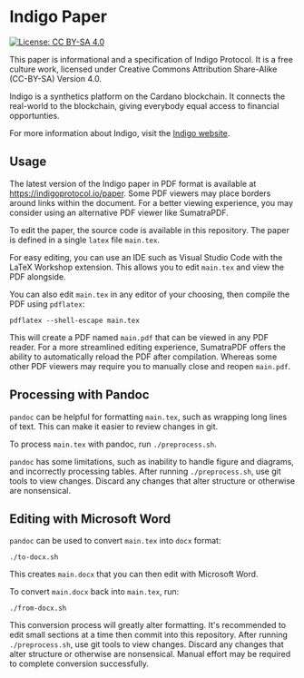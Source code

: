 Indigo Paper
============

[![License: CC BY-SA
4.0](https://img.shields.io/badge/License-CC%20BY--SA%204.0-lightgrey.svg)](https://creativecommons.org/licenses/by-sa/4.0/)

This paper is informational and a specification of Indigo Protocol. It
is a free culture work, licensed under Creative Commons Attribution
Share-Alike (CC-BY-SA) Version 4.0.

Indigo is a synthetics platform on the Cardano blockchain. It connects
the real-world to the blockchain, giving everybody equal access to
financial opportunties.

For more information about Indigo, visit the [Indigo
website](https://indigoprotocol.io/).

Usage
-----

The latest version of the Indigo paper in PDF format is available at
https://indigoprotocol.io/paper. Some PDF viewers may place borders
around links within the document. For a better viewing experience, you
may consider using an alternative PDF viewer like SumatraPDF.

To edit the paper, the source code is available in this repository. The
paper is defined in a single `latex` file `main.tex`.

For easy editing, you can use an IDE such as Visual Studio Code with the
LaTeX Workshop extension. This allows you to edit `main.tex` and view
the PDF alongside.

You can also edit `main.tex` in any editor of your choosing, then
compile the PDF using `pdflatex`:

    pdflatex --shell-escape main.tex

This will create a PDF named `main.pdf` that can be viewed in any PDF
reader. For a more streamlined editing experience, SumatraPDF offers the
ability to automatically reload the PDF after compilation. Whereas some
other PDF viewers may require you to manually close and reopen
`main.pdf`.

Processing with Pandoc
----------------------

`pandoc` can be helpful for formatting `main.tex`, such as wrapping long
lines of text. This can make it easier to review changes in git.

To process `main.tex` with pandoc, run `./preprocess.sh`.

`pandoc` has some limitations, such as inability to handle figure and
diagrams, and incorrectly processing tables. After running
`./preprocess.sh`, use git tools to view changes. Discard any changes
that alter structure or otherwise are nonsensical.

Editing with Microsoft Word
---------------------------

`pandoc` can be used to convert `main.tex` into `docx` format:

    ./to-docx.sh

This creates `main.docx` that you can then edit with Microsoft Word.

To convert `main.docx` back into `main.tex`, run:

    ./from-docx.sh

This conversion process will greatly alter formatting. It's recommended
to edit small sections at a time then commit into this repository. After
running `./preprocess.sh`, use git tools to view changes. Discard any
changes that alter structure or otherwise are nonsensical. Manual effort
may be required to complete conversion successfully.
